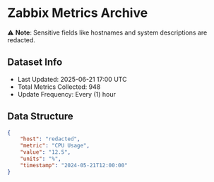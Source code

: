 # Zabbix Metrics Archive

⚠️ **Note**: Sensitive fields like hostnames and system descriptions are redacted.

## Dataset Info
- Last Updated: 2025-06-21 17:00 UTC
- Total Metrics Collected: 948
- Update Frequency: Every (1) hour

## Data Structure
```json
{
    "host": "redacted",
    "metric": "CPU Usage",
    "value": "12.5",
    "units": "%",
    "timestamp": "2024-05-21T12:00:00"
}
```
